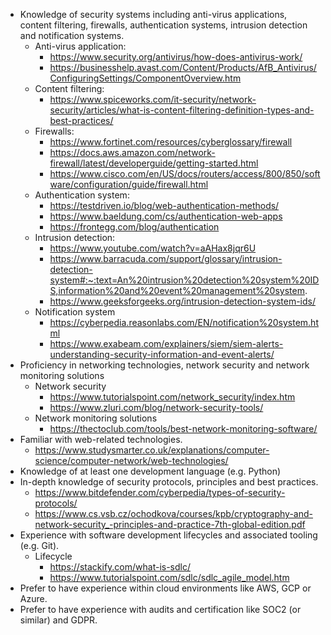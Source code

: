 - Knowledge of security systems including anti-virus applications, content filtering, firewalls, authentication systems, intrusion detection and notification systems.
	- Anti-virus application: 
		- https://www.security.org/antivirus/how-does-antivirus-work/
		- https://businesshelp.avast.com/Content/Products/AfB_Antivirus/ConfiguringSettings/ComponentOverview.htm
	- Content filtering:
		- https://www.spiceworks.com/it-security/network-security/articles/what-is-content-filtering-definition-types-and-best-practices/
	- Firewalls:
		- https://www.fortinet.com/resources/cyberglossary/firewall
		- https://docs.aws.amazon.com/network-firewall/latest/developerguide/getting-started.html
		- https://www.cisco.com/en/US/docs/routers/access/800/850/software/configuration/guide/firewall.html
	- Authentication system:
		- https://testdriven.io/blog/web-authentication-methods/
		- https://www.baeldung.com/cs/authentication-web-apps
		- https://frontegg.com/blog/authentication
	- Intrusion detection:
		- https://www.youtube.com/watch?v=aAHax8jqr6U
		- https://www.barracuda.com/support/glossary/intrusion-detection-system#:~:text=An%20intrusion%20detection%20system%20IDS,information%20and%20event%20management%20system.
		- https://www.geeksforgeeks.org/intrusion-detection-system-ids/
	- Notification system
		- https://cyberpedia.reasonlabs.com/EN/notification%20system.html
		- https://www.exabeam.com/explainers/siem/siem-alerts-understanding-security-information-and-event-alerts/
- Proficiency in networking technologies, network security and network monitoring solutions
	- Network security
		- https://www.tutorialspoint.com/network_security/index.htm
		- https://www.zluri.com/blog/network-security-tools/
	- Network monitoring solutions
		- https://thectoclub.com/tools/best-network-monitoring-software/
- Familiar with web-related technologies.
	- https://www.studysmarter.co.uk/explanations/computer-science/computer-network/web-technologies/
- Knowledge of at least one development language (e.g. Python)
- In-depth knowledge of security protocols, principles and best practices.
	- https://www.bitdefender.com/cyberpedia/types-of-security-protocols/
	- https://www.cs.vsb.cz/ochodkova/courses/kpb/cryptography-and-network-security_-principles-and-practice-7th-global-edition.pdf
- Experience with software development lifecycles and associated tooling (e.g. Git).
	- Lifecycle
		- https://stackify.com/what-is-sdlc/
		- https://www.tutorialspoint.com/sdlc/sdlc_agile_model.htm
- Prefer to have experience within cloud environments like AWS, GCP or Azure.
- Prefer to have experience with audits and certification like SOC2 (or similar) and GDPR.